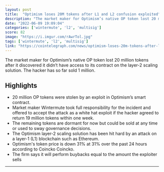 ```yaml
---
layout: post
title:  "Optimism loses 20M tokens after L1 and L2 confusion exploited"
description: "The market maker for Optimism’s native OP token lost 20 million tokens after it discovered it didn’t have access to its contract on the layer-2 scaling solution. The hacker has so far sold 1 million."
date: "2022-06-09 19:09:04"
categories: ['wintermute', 'l2', 'multisig']
score: 82
image: "https://i.imgur.com/rAwrTol.jpg"
tags: ['wintermute', 'l2', 'multisig']
link: "https://cointelegraph.com/news/optimism-loses-20m-tokens-after-l1-and-l2-confusion-exploited"
---
```


The market maker for Optimism’s native OP token lost 20 million tokens after it discovered it didn’t have access to its contract on the layer-2 scaling solution. The hacker has so far sold 1 million.

## Highlights

- 20 million OP tokens were stolen by an exploit in Optimism’s smart contract.
- Market maker Wintermute took full responsibility for the incident and offered to accept the attack as a white hat exploit if the hacker agreed to return 19 million tokens within one week.
- The remaining tokens are dormant for now but could be sold at any time or used to sway governance decisions.
- The Optimism layer-2 scaling solution has been hit hard by an attack on a layer-1 (L1) blockchain such as Ethereum.
- Optimism's token price is down 31% at 31% over the past 24 hours according to Coincko Coincko.
- The firm says it will perform buybacks equal to the amount the exploiter sells

---
